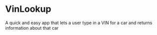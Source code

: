 # VinLookup

A quick and easy app that lets a user type in a VIN for a car and returns information about that car
